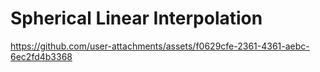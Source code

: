 # Spherical Linear Interpolation

https://github.com/user-attachments/assets/f0629cfe-2361-4361-aebc-6ec2fd4b3368
